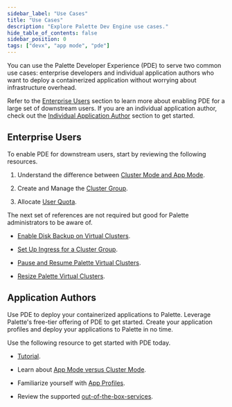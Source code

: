 ```yaml
---
sidebar_label: "Use Cases"
title: "Use Cases"
description: "Explore Palette Dev Engine use cases."
hide_table_of_contents: false
sidebar_position: 0
tags: ["devx", "app mode", "pde"]
---
```


You can use the Palette Developer Experience (PDE) to serve two common use cases: enterprise developers and individual
application authors who want to deploy a containerized application without worrying about infrastructure overhead.

Refer to the [Enterprise Users](#enterprise-users) section to learn more about enabling PDE for a large set of
downstream users. If you are an individual application author, check out the
[Individual Application Author](#application-authors) section to get started.

## Enterprise Users

To enable PDE for downstream users, start by reviewing the following resources.

1. Understand the difference between [Cluster Mode and App Mode](../introduction/palette-modes.md).

2. Create and Manage the [Cluster Group](../clusters/cluster-groups/cluster-groups.md).

3. Allocate [User Quota](manage-dev-engine/resource-quota.md).

The next set of references are not required but good for Palette administrators to be aware of.

- [Enable Disk Backup on Virtual Clusters](../clusters/cluster-groups/cluster-group-backups.md).

- [Set Up Ingress for a Cluster Group](../clusters/cluster-groups/ingress-cluster-group.md).

- [Pause and Resume Palette Virtual Clusters](palette-virtual-clusters/pause-restore-virtual-clusters.md).

- [Resize Palette Virtual Clusters](palette-virtual-clusters/resize-virtual-clusters.md).

## Application Authors

Use PDE to deploy your containerized applications to Palette. Leverage Palette's free-tier offering of PDE to get
started. Create your application profiles and deploy your applications to Palette in no time.

Use the following resource to get started with PDE today.

- [Tutorial](./apps/deploy-app.md).

- Learn about [App Mode versus Cluster Mode](../introduction/palette-modes.md).

- Familiarize yourself with [App Profiles](../profiles/app-profiles/app-profiles.md).

- Review the supported [out-of-the-box-services](../devx/services/service-listings/service-listings.mdx).
